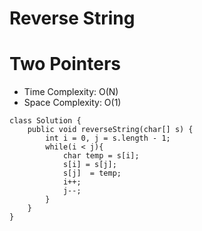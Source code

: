 # Reverse String

# Two Pointers

- Time Complexity: O(N)
- Space Complexity: O(1)

```
class Solution {
    public void reverseString(char[] s) {
        int i = 0, j = s.length - 1;
        while(i < j){
            char temp = s[i];
            s[i] = s[j];
            s[j]  = temp;
            i++;
            j--;
        }
    }
}
```
